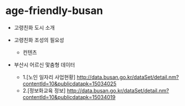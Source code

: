 # age-friendly-busan

 * 고령친화 도시 소개

 * 고령친화 조성의 필요성
   * 컨텐츠
 
 * 부산시 어르신 맟춤형 데이터
   * 1.[노인 일자리 사업현황] http://data.busan.go.kr/dataSet/detail.nm?contentId=10&publicdatapk=15034025
   * 2.[정보화교육 정보] http://data.busan.go.kr/dataSet/detail.nm?contentId=10&publicdatapk=15034019
